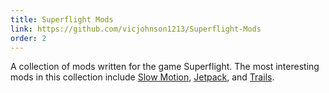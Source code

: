 ```yaml
---
title: Superflight Mods
link: https://github.com/vicjohnson1213/Superflight-Mods
order: 2
---
```


A collection of mods written for the game Superflight. The most interesting mods in this collection include [Slow Motion](https://github.com/vicjohnson1213/Superflight-Mods/tree/master/SlowMotion), [Jetpack](https://github.com/vicjohnson1213/Superflight-Mods/tree/master/Jetpack), and [Trails](https://github.com/vicjohnson1213/Superflight-Mods/tree/master/Trails).
